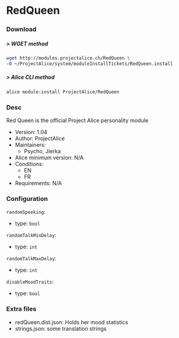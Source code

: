# RedQueen

### Download

##### > WGET method
```bash
wget http://modules.projectalice.ch/RedQueen \
-O ~/ProjectAlice/system/moduleInstallTickets/RedQueen.install
```

##### > Alice CLI method
```bash
alice module:install ProjectAlice/RedQueen
```

### Desc
Red Queen is the official Project Alice personality module

- Version: 1.04
- Author: ProjectAlice
- Maintainers:
  - Psycho, Jierka
- Alice minimum version: N/A
- Conditions:
  - EN
  - FR
- Requirements: N/A


### Configuration

`randomSpeeking`:
 - type: `bool`
 
`randomTalkMinDelay`:
 - type: `int`

`randomTalkMaxDelay`:
 - type: `int`
 
 `disableMoodTraits`:
 - type: `bool`


### Extra files

- redQueen.dist.json: Holds her mood statistics
- strings.json: some translation strings

